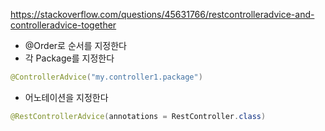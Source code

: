 https://stackoverflow.com/questions/45631766/restcontrolleradvice-and-controlleradvice-together

- @Order로 순서를 지정한다
- 각 Package를 지정한다
```java
@ControllerAdvice("my.controller1.package")
```
- 어노테이션을 지정한다
```java
@RestControllerAdvice(annotations = RestController.class)
```